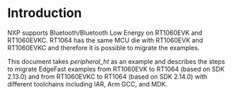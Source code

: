 # Introduction

NXP supports Bluetooth/Bluetooth Low Energy on RT1060EVK and RT1060EVKC. RT1064 has the same MCU die with RT1060EVK and RT1060EVKC and therefore it is possible to migrate the examples.

This document takes *peripheral\_ht* as an example and describes the steps to migrate EdgeFast examples from RT1060EVK to RT1064 \(based on SDK 2.13.0\) and from RT1060EVKC to RT1064 \(based on SDK 2.14.0\) with different toolchains including IAR, Arm GCC, and MDK.

